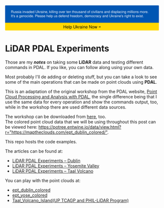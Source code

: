[![SWUbanner](https://raw.githubusercontent.com/vshymanskyy/StandWithUkraine/main/banner2-direct.svg)](https://github.com/vshymanskyy/StandWithUkraine/blob/main/docs/README.md)

# LiDAR PDAL Experiments

<p>Those are my <strong><em>notes</em></strong> on taking some <strong>LiDAR</strong> data and testing different commands in PDAL. If you like, you can follow along using your own data.</p>

<p>Most probably I'll de adding or deleting stuff, but you can take a look to see some of the main operations that can be made on point clouds using <strong>PDAL</strong>.</p>

<p>This is an adaptation of the original workshop from the PDAL website, <a href="https://pdal.io/workshop/index.html">Point Cloud Processing and Analysis with PDAL</a>, the single difference being that I use the same data for every operation and show the commands output, too, while in the workshop there are used different data sources.</p>

<p>The workshop can be downloaded from <a href="https://pdal.s3.amazonaws.com/workshop/PDAL-workshop.pdf">here</a>, too.<br>The colored point cloud data that we will be using throughout this post can be viewed here: <a href="https://potree.entwine.io/data/view.html?r=&quot;https://maptheclouds.com/ept_yose_colored/&quot;">https://potree.entwine.io/data/view.html?r="https://maptheclouds.com/ept_dublin_colored/"</a>.</p>

This repo hosts the code examples.

The articles can be found at:
* <a href="https://blog.maptheclouds.com/learning/lidar-pdal-experiments-dublin" target="_blank">LiDAR PDAL Experiments – Dublin</a>
* <a href="https://blog.maptheclouds.com/learning/lidar-pdal-experiments-yosemite-valley" target="_blank">LiDAR PDAL Experiments – Yosemite Valley</a>
* <a href="https://blog.maptheclouds.com/learning/lidar-pdal-experiments" target="_blank">LiDAR PDAL Experiments – Taal Volcano</a>

You can play with the point clouds at:
* <a href='https://potree.entwine.io/data/view.html?r="https://maptheclouds.com/ept_dublin_colored/"' target="_blank">ept_dublin_colored</a>
* <a href='https://potree.entwine.io/data/view.html?r="https://maptheclouds.com/ept_yose_colored/"' target="_blank">ept_yose_colored</a>
* <a href='https://potree.entwine.io/data/view.html?r="https://phil-lidar-taal-entwine-s3.s3.us-east-2.amazonaws.com/Taal_Volcano_Island/"' target="_blank">Taal_Volcano_Island(UP TCAGP and PHIL-LiDAR Program)</a>
